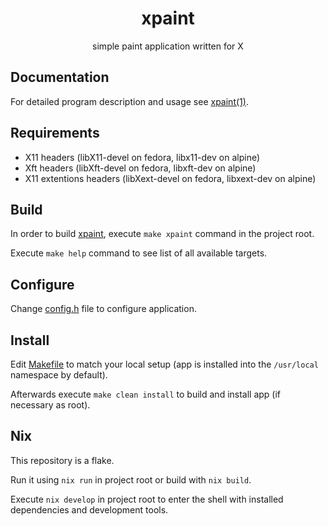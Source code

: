 <h1 align='center'>
  xpaint
</h1>

<p align='center'>
  simple paint application written for X
</p>

## Documentation

For detailed program description and usage see [xpaint(1)](./xpaint.1).

## Requirements

- X11 headers (libX11-devel on fedora, libx11-dev on alpine)
- Xft headers (libXft-devel on fedora, libxft-dev on alpine)
- X11 extentions headers (libXext-devel on fedora, libxext-dev on alpine)

## Build

In order to build [xpaint](./xpaint),
execute `make xpaint` command in the project root.

Execute `make help` command to see list of all available targets.

## Configure

Change [config.h](./config.h) file to configure application.

## Install

Edit [Makefile](./Makefile) to match your local setup
(app is installed into the `/usr/local` namespace by default).

Afterwards execute `make clean install` to build and install app
(if necessary as root).

## Nix

This repository is a flake.

Run it using `nix run` in project root or build with `nix build`.

Execute `nix develop` in project root to enter the shell with
installed dependencies and development tools.

